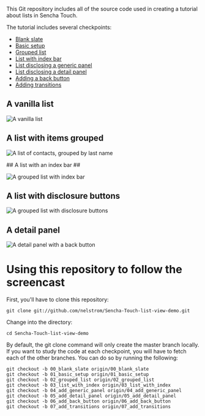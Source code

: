 This Git repository includes all of the source code used in creating a tutorial about lists in Sencha Touch.

The tutorial includes several checkpoints:

* [Blank slate](https://github.com/nelstrom/Sencha-Touch-listeners-demo/tree/00_blank_slate)
* [Basic setup](https://github.com/nelstrom/Sencha-Touch-listeners-demo/tree/01_basic_setup)
* [Grouped list](https://github.com/nelstrom/Sencha-Touch-listeners-demo/tree/02_grouped_list)
* [List with index bar](https://github.com/nelstrom/Sencha-Touch-listeners-demo/tree/03_list_with_index)
* [List disclosing a generic panel](https://github.com/nelstrom/Sencha-Touch-listeners-demo/tree/04_add_generic_panel)
* [List disclosing a detail panel](https://github.com/nelstrom/Sencha-Touch-listeners-demo/tree/05_add_detail_panel)
* [Adding a back button](https://github.com/nelstrom/Sencha-Touch-listeners-demo/tree/06_add_back_button)
* [Adding transitions](https://github.com/nelstrom/Sencha-Touch-listeners-demo/tree/07_add_transitions)


## A vanilla list ##

![A vanilla list](https://github.com/nelstrom/Sencha-Touch-list-view-demo/raw/master/screengrabs/simple-list.png)

## A list with items grouped ##

![A list of contacts, grouped by last name](https://github.com/nelstrom/Sencha-Touch-list-view-demo/raw/master/screengrabs/grouped-list.png)

## A list with an index bar ##

![A grouped list with index bar](https://github.com/nelstrom/Sencha-Touch-list-view-demo/raw/master/screengrabs/grouped-list-with-index.png)

## A list with disclosure buttons ##

![A grouped list with disclosure buttons](https://github.com/nelstrom/Sencha-Touch-list-view-demo/raw/master/screengrabs/list-with-detail-buttons.png)

## A detail panel ##

![A detail panel with a back button](https://github.com/nelstrom/Sencha-Touch-list-view-demo/raw/master/screengrabs/detail-panel-back-button.png)


# Using this repository to follow the screencast

First, you'll have to clone this repository:

    git clone git://github.com/nelstrom/Sencha-Touch-list-view-demo.git

Change into the directory:

    cd Sencha-Touch-list-view-demo

By default, the git clone command will only create the master branch locally. If you want to study the code at each checkpoint, you will have to fetch each of the other branches. You can do so by running the following:

    git checkout -b 00_blank_slate origin/00_blank_slate
    git checkout -b 01_basic_setup origin/01_basic_setup
    git checkout -b 02_grouped_list origin/02_grouped_list
    git checkout -b 03_list_with_index origin/03_list_with_index
    git checkout -b 04_add_generic_panel origin/04_add_generic_panel
    git checkout -b 05_add_detail_panel origin/05_add_detail_panel
    git checkout -b 06_add_back_button origin/06_add_back_button
    git checkout -b 07_add_transitions origin/07_add_transitions
